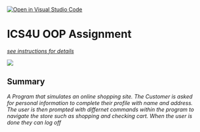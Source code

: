 [![Open in Visual Studio Code](https://classroom.github.com/assets/open-in-vscode-c66648af7eb3fe8bc4f294546bfd86ef473780cde1dea487d3c4ff354943c9ae.svg)](https://classroom.github.com/online_ide?assignment_repo_id=9360065&assignment_repo_type=AssignmentRepo)
# ICS4U OOP Assignment

[*see instructions for details*](Instructions.md)

<img src= "https://github.com/SACHSTech/oop-assignment-MatthewMonzon/"> 

## Summary
*A Program that simulates an online shopping site. The Customer is asked for personal information to complete their profile with name and address. The user is then prompted with differnet commands within the program to navigate the store such as shopping and checking cart. When the user is done they can log off*
